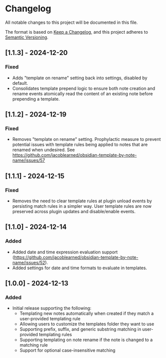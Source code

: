 # Changelog

All notable changes to this project will be documented in this file.

The format is based on [Keep a Changelog](https://keepachangelog.com/en/1.1.0/),
and this project adheres to [Semantic Versioning](https://semver.org/spec/v2.0.0.html).

## [1.1.3] - 2024-12-20

### Fixed

- Adds "template on rename" setting back into settings, disabled by default.
- Consolidates template prepend logic to ensure both note creation and rename
  events atomically read the content of an existing note before prepending a template.

## [1.1.2] - 2024-12-19

### Fixed

- Removes "template on rename" setting.
  Prophylactic measure to prevent potential issues with template rules being applied to notes that are renamed when undesired.
  See https://github.com/jacoblearned/obsidian-template-by-note-name/issues/57

## [1.1.1] - 2024-12-15

### Fixed

- Removes the need to clear template rules at plugin unload events by persisting match rules in a simpler way.
  User template rules are now preserved across plugin updates and disable/enable events.

## [1.1.0] - 2024-12-14

### Added

- Added date and time expression evaluation support (https://github.com/jacoblearned/obsidian-template-by-note-name/issues/52).
- Added settings for date and time formats to evaluate in templates.

## [1.0.0] - 2024-12-13

### Added

- Initial release supporting the following:
    - Templating new notes automatically when created if they match a user-provided templating rule
    - Allowing users to customize the templates folder they want to use
    - Supporting prefix, suffix, and generic substring matching in user-provided templating rules
    - Supporting templating on note rename if the note is changed to a matching rule
    - Support for optional case-insensitive matching
